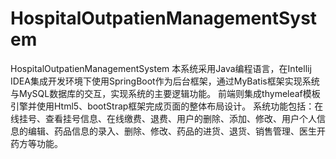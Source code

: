 # HospitalOutpatienManagementSystem
HospitalOutpatienManagementSystem
本系统采用Java编程语言，在Intellij IDEA集成开发环境下使用SpringBoot作为后台框架，通过MyBatis框架实现系统与MySQL数据库的交互，实现系统的主要逻辑功能。
前端则集成thymeleaf模板引擎并使用Html5、bootStrap框架完成页面的整体布局设计。
系统功能包括：在线挂号、查看挂号信息、在线缴费、退费、用户的删除、添加、修改、用户个人信息的编辑、药品信息的录入、删除、修改、药品的进货、退货、销售管理、医生开药方等功能。
